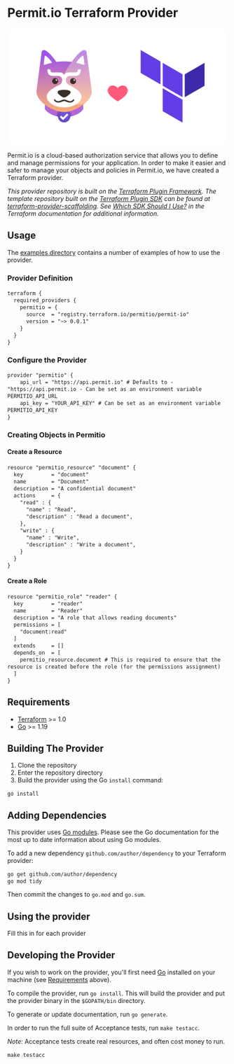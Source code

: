 # Permit.io Terraform Provider

![tf.png](imgs/tf-0.png)

Permit.io is a cloud-based authorization service that allows you to define and manage permissions for your application.
In order to make it easier and safer to manage your objects and policies in Permit.io, we have created a Terraform provider.
 


_This provider repository is built on the [Terraform Plugin Framework](https://github.com/hashicorp/terraform-plugin-framework). The template repository built on the [Terraform Plugin SDK](https://github.com/hashicorp/terraform-plugin-sdk) can be found at [terraform-provider-scaffolding](https://github.com/hashicorp/terraform-provider-scaffolding). See [Which SDK Should I Use?](https://developer.hashicorp.com/terraform/plugin/framework-benefits) in the Terraform documentation for additional information._

## Usage 

The [examples directory](./examples) contains a number of examples of how to use the provider.

### Provider Definition

```hcl
terraform {
  required_providers {
    permitio = {
      source  = "registry.terraform.io/permitio/permit-io"
      version = "~> 0.0.1"
    }
  }
}
```


### Configure the Provider
```hcl
provider "permitio" {
    api_url = "https://api.permit.io" # Defaults to - "https://api.permit.io - Can be set as an environment variable PERMITIO_API_URL
    api_key = "YOUR_API_KEY" # Can be set as an environment variable PERMITIO_API_KEY
}
```

### Creating Objects in Permitio

#### Create a Resource
```hcl
resource "permitio_resource" "document" {
  key         = "document"
  name        = "Document"
  description = "A confidential document"
  actions     = {
    "read" : {
      "name" : "Read",
      "description" : "Read a document",
    },
    "write" : {
      "name" : "Write",
      "description" : "Write a document",
    }
  }
}
```

#### Create a Role

```hcl
resource "permitio_role" "reader" {
  key         = "reader"
  name        = "Reader"
  description = "A role that allows reading documents"
  permissions = [
    "document:read"
  ]
  extends     = []
  depends_on  = [
    permitio_resource.document # This is required to ensure that the resource is created before the role (for the permissions assignment)
  ]
}
```


## Requirements

- [Terraform](https://developer.hashicorp.com/terraform/downloads) >= 1.0
- [Go](https://golang.org/doc/install) >= 1.19

## Building The Provider

1. Clone the repository
1. Enter the repository directory
1. Build the provider using the Go `install` command:

```shell
go install
```

## Adding Dependencies

This provider uses [Go modules](https://github.com/golang/go/wiki/Modules).
Please see the Go documentation for the most up to date information about using Go modules.

To add a new dependency `github.com/author/dependency` to your Terraform provider:

```shell
go get github.com/author/dependency
go mod tidy
```

Then commit the changes to `go.mod` and `go.sum`.

## Using the provider

Fill this in for each provider

## Developing the Provider

If you wish to work on the provider, you'll first need [Go](http://www.golang.org) installed on your machine (see [Requirements](#requirements) above).

To compile the provider, run `go install`. This will build the provider and put the provider binary in the `$GOPATH/bin` directory.

To generate or update documentation, run `go generate`.

In order to run the full suite of Acceptance tests, run `make testacc`.

*Note:* Acceptance tests create real resources, and often cost money to run.

```shell
make testacc
```
